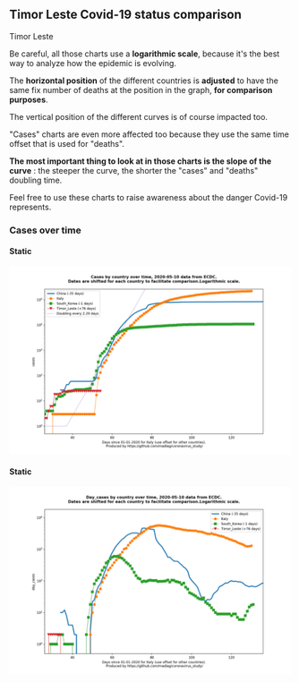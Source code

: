 ## Timor Leste Covid-19 status comparison 

Timor Leste



Be careful, all those charts use a **logarithmic scale**, because it's the best way to analyze how the epidemic is evolving.
 
The **horizontal position** of the different countries is **adjusted** to have the same fix number of deaths at the position in the graph, **for comparison purposes**.

The vertical position of the different curves is of course impacted too.

"Cases" charts are even more affected too because they use the same time offset that is used for "deaths".

**The most important thing to look at in those charts is the slope of the curve** : the steeper the curve, the shorter the "cases" and "deaths" doubling time.

Feel free to use these charts to raise awareness about the danger Covid-19 represents. 


 
### Cases over time
 
#### Static
![Timor Leste covid-19 cases static chart](https://raw.githubusercontent.com/madlag/coronavirus_study/master/notebooks/graphs/2020-05-10/countries/Timor_Leste/2020-05-10_Timor_Leste_cases.png "Timor Leste covid-19 cases static chart")   
 
#### Static
![Timor Leste covid-19 daily cases static chart](https://raw.githubusercontent.com/madlag/coronavirus_study/master/notebooks/graphs/2020-05-10/countries/Timor_Leste/2020-05-10_Timor_Leste_day_cases.png "Timor Leste covid-19 day_cases static chart")   

